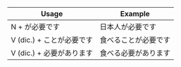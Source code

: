 |Usage|Example|
|-|-|
|N + が必要です|日本人が必要です|
|V (dic.) + ことが必要です|食べることが必要です|
|V (dic.) + 必要があります|食べる必要があります|